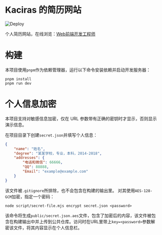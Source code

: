 # Kaciras 的简历网站

![Deploy](https://github.com/Kaciras/Resume2/workflows/Deploy/badge.svg)

个人简历网站，在线浏览：[Web前端开发工程师](https://resume.kaciras.com/web)

# 构建

本项目使用`pnpm`作为依赖管理器，运行以下命令安装依赖并启动开发服务器：

```shell
pnpm install
pnpm run dev
```

# 个人信息加密

本项目支持对敏感信息加密，仅在 URL 参数带有正确的密钥时才显示，否则显示演示信息。

在项目目录下创建`secret.json`并填写个人信息：

```json
{
	"name": "姓名",
	"degree": "某某学校，专业，本科，2014-2018",
	"addresses": {
		"电话和微信": 66666,
		"QQ": 88888,
		"Email": "example@example.com"
	}
}
```

该文件被`.gitignore`所排除，也不会包含在构建的输出里。 对其使用`AES-128-GCM`加密，指定一个密码：

```shell script
node script/secret-file.mjs encrypt secret.json <password>
```

该命令将生成`public/secret.json.aes`文件，包含了加密后的内容，该文件被包含在构建输出中并上传到公共仓库。访问时在URL里带上`key=<password>`参数解密该文件，将其内容显示在个人信息栏。
